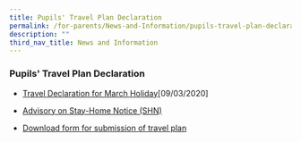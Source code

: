```yaml
---
title: Pupils' Travel Plan Declaration
permalink: /for-parents/News-and-Information/pupils-travel-plan-declaration/
description: ""
third_nav_title: News and Information
---
```

### Pupils' Travel Plan Declaration

*   [Travel Declaration for March Holiday](/files/tpd1.pdf)\[09/03/2020\]

*   [Advisory on Stay-Home Notice (SHN)](/files/tpd2.pdf)
*   [Download form for submission of travel plan](/files/tpd3.pdf)